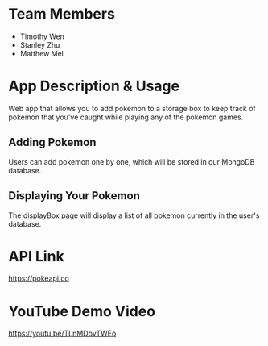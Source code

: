 # Team Members 
  - Timothy Wen
  - Stanley Zhu
  - Matthew Mei

# App Description & Usage
Web app that allows you to add pokemon to a storage box to keep track of pokemon that you've caught while playing any of the pokemon games. 

## Adding Pokemon
Users can add pokemon one by one, which will be stored in our MongoDB database.

## Displaying Your Pokemon
The displayBox page will display a list of all pokemon currently in the user's database.

# API Link
https://pokeapi.co

# YouTube Demo Video
https://youtu.be/TLnMDbvTWEo
